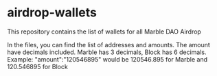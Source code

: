 # airdrop-wallets
This repository contains the list of wallets for all Marble DAO Airdrop

In the files, you can find the list of addresses and amounts. The amount have decimals included. Marble has 3 decimals, Block has 6 decimals.
Example:
"amount":"120546895" would be 
120546.895 for Marble and
120.546895 for Block
